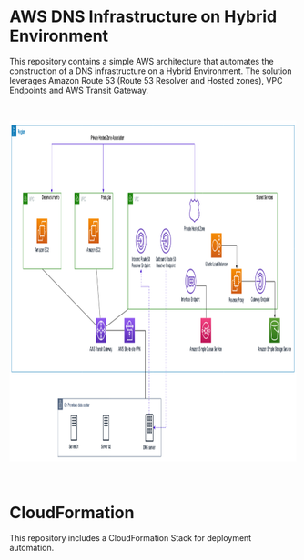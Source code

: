 # AWS DNS Infrastructure on Hybrid Environment

This repository contains a simple AWS architecture that automates the construction of a DNS infrastructure on a Hybrid Environment. The solution leverages Amazon Route 53 (Route 53 Resolver and Hosted zones), VPC Endpoints and AWS Transit Gateway.

</br>
<p align="center"><img src="Images/MainArchitecture.png" height="600" weight="600"/></p>
</br>

# CloudFormation
This repository includes a CloudFormation Stack for deployment automation.